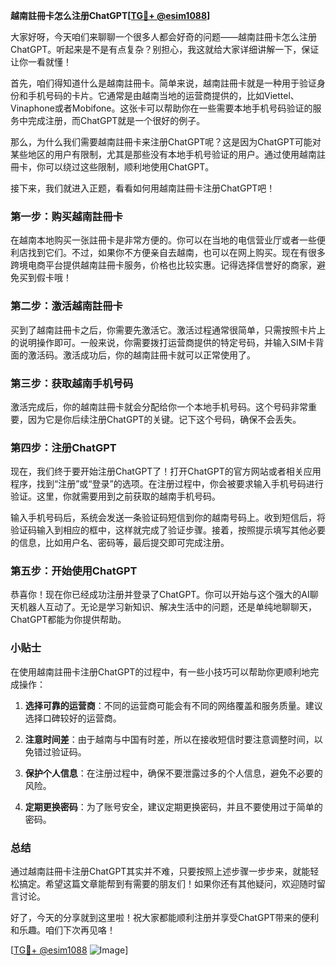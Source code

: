 **越南註冊卡怎么注册ChatGPT[[TG💪+ @esim1088](https://t.me/s/esim1088)]**

大家好呀，今天咱们来聊聊一个很多人都会好奇的问题——越南註冊卡怎么注册ChatGPT。听起来是不是有点复杂？别担心，我这就给大家详细讲解一下，保证让你一看就懂！

首先，咱们得知道什么是越南註冊卡。简单来说，越南註冊卡就是一种用于验证身份和手机号码的卡片。它通常是由越南当地的运营商提供的，比如Viettel、Vinaphone或者Mobifone。这张卡可以帮助你在一些需要本地手机号码验证的服务中完成注册，而ChatGPT就是一个很好的例子。

那么，为什么我们需要越南註冊卡来注册ChatGPT呢？这是因为ChatGPT可能对某些地区的用户有限制，尤其是那些没有本地手机号验证的用户。通过使用越南註冊卡，你可以绕过这些限制，顺利地使用ChatGPT。

接下来，我们就进入正题，看看如何用越南註冊卡注册ChatGPT吧！

### 第一步：购买越南註冊卡

在越南本地购买一张註冊卡是非常方便的。你可以在当地的电信营业厅或者一些便利店找到它们。不过，如果你不方便亲自去越南，也可以在网上购买。现在有很多跨境电商平台提供越南註冊卡服务，价格也比较实惠。记得选择信誉好的商家，避免买到假卡哦！

### 第二步：激活越南註冊卡

买到了越南註冊卡之后，你需要先激活它。激活过程通常很简单，只需按照卡片上的说明操作即可。一般来说，你需要拨打运营商提供的特定号码，并输入SIM卡背面的激活码。激活成功后，你的越南註冊卡就可以正常使用了。

### 第三步：获取越南手机号码

激活完成后，你的越南註冊卡就会分配给你一个本地手机号码。这个号码非常重要，因为它是你后续注册ChatGPT的关键。记下这个号码，确保不会丢失。

### 第四步：注册ChatGPT

现在，我们终于要开始注册ChatGPT了！打开ChatGPT的官方网站或者相关应用程序，找到“注册”或“登录”的选项。在注册过程中，你会被要求输入手机号码进行验证。这里，你就需要用到之前获取的越南手机号码。

输入手机号码后，系统会发送一条验证码短信到你的越南号码上。收到短信后，将验证码输入到相应的框中，这样就完成了验证步骤。接着，按照提示填写其他必要的信息，比如用户名、密码等，最后提交即可完成注册。

### 第五步：开始使用ChatGPT

恭喜你！现在你已经成功注册并登录了ChatGPT。你可以开始与这个强大的AI聊天机器人互动了。无论是学习新知识、解决生活中的问题，还是单纯地聊聊天，ChatGPT都能为你提供帮助。

### 小贴士

在使用越南註冊卡注册ChatGPT的过程中，有一些小技巧可以帮助你更顺利地完成操作：

1. **选择可靠的运营商**：不同的运营商可能会有不同的网络覆盖和服务质量。建议选择口碑较好的运营商。
   
2. **注意时间差**：由于越南与中国有时差，所以在接收短信时要注意调整时间，以免错过验证码。

3. **保护个人信息**：在注册过程中，确保不要泄露过多的个人信息，避免不必要的风险。

4. **定期更换密码**：为了账号安全，建议定期更换密码，并且不要使用过于简单的密码。

### 总结

通过越南註冊卡注册ChatGPT其实并不难，只要按照上述步骤一步步来，就能轻松搞定。希望这篇文章能帮到有需要的朋友们！如果你还有其他疑问，欢迎随时留言讨论。

好了，今天的分享就到这里啦！祝大家都能顺利注册并享受ChatGPT带来的便利和乐趣。咱们下次再见咯！

[[TG💪+ @esim1088](https://t.me/s/esim1088) ![Image](https://i.postimg.cc/4NQfJmqS/Snipaste-2025-05-13-00-14-12.png)]